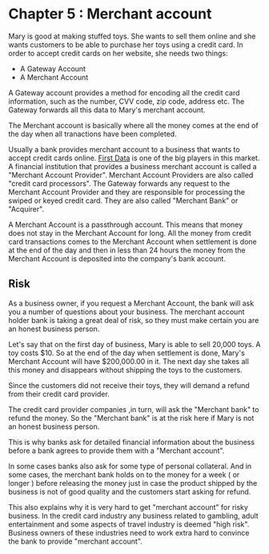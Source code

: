 # Chapter 5 : Merchant account

Mary is good at making stuffed toys. She wants to sell them online and she wants customers to be able to purchase her toys using a credit card. In order to accept credit cards on her website, she needs two things:

* A Gateway Account
* A Merchant Account

A Gateway account provides a method for encoding all the credit card information, such as the number, CVV code, zip code, address etc. The Gateway forwards all this data to Mary's merchant account.

The Merchant account is basically where all the money comes at the end of the day when all tranactions have been completed.

Usually a bank provides merchant account to a business that wants to accept credit cards online. [First Data](http://www.firstdata.com/en_us/home.html) is one of the big players in this market. A financial institution that provides a business merchant account is called a "Merchant Account Provider". Merchant Account Providers are also called "credit card processors". The Gateway forwards any request to the Merchant Account Provider and they are responsible for processing the swiped or keyed credit card. They are also called "Merchant Bank" or "Acquirer".

A Merchant Account is a passthrough account. This means that money does not stay in the Merchant Account for long. All the money from credit card transactions comes to the Merchant Account when settlement is done at the end of the day and then in less than 24 hours the money from the Merchant Account is deposited into the company's bank account.

## Risk

As a business owner, if you request a Merchant Account, the bank will ask you a number of questions about your business. The merchant account holder bank is taking a great deal of risk, so they must make certain you are an honest business person.

Let's say that on the first day of business, Mary is able to sell 20,000 toys. A toy costs $10. So at the end of the day when settlement is done, Mary's Merchant Account will have $200,000.00 in it. The next day she takes all this money and disappears without shipping the toys to the customers.

Since the customers did not receive their toys, they will demand a refund from their credit card provider. 

The credit card provider companies ,in turn, will ask the "Merchant bank" to refund the money. So the "Merchant bank" is at the risk here if Mary is not an honest business person.

This is why banks ask for detailed financial information about the business before a bank agrees to provide them with a "Merchant account".

In some cases banks also ask for some type of personal collateral. And in some cases, the merchant bank holds on to the money for a week ( or longer ) before releasing the money  just in case the product shipped by the business is not of good quality and the customers start asking for refund.

This also explains why it is very hard to get "merchant account" for risky business. In the credit card industry any business related to gambling, adult entertainment and some aspects of travel industry is deemed "high risk". Business owners of these industries need to work extra hard to convince the bank to provide "merchant account".
